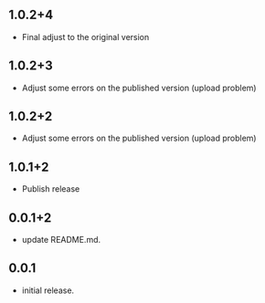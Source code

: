 ## 1.0.2+4

* Final adjust to the original version

## 1.0.2+3

* Adjust some errors on the published version (upload problem)

## 1.0.2+2

* Adjust some errors on the published version (upload problem)

## 1.0.1+2

* Publish release

## 0.0.1+2

* update README.md.

## 0.0.1

* initial release.
